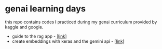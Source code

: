 # genai learning days
this repo contains codes I practiced during my genai curriculum provided by kaggle and google.

- guide to the rag app - [[link]](https://www.kaggle.com/code/markishere/day-2-document-q-a-with-rag)
- create embeddings with keras and the gemini api - [[link]](https://www.kaggle.com/code/avidhanreddy/classifying-embeddings-with-keras)
